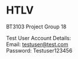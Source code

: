 # HTLV
BT3103 Project Group 18

Test User Account Details: <br>
Email: testuser@test.com <br>
Password: Testuser123456
